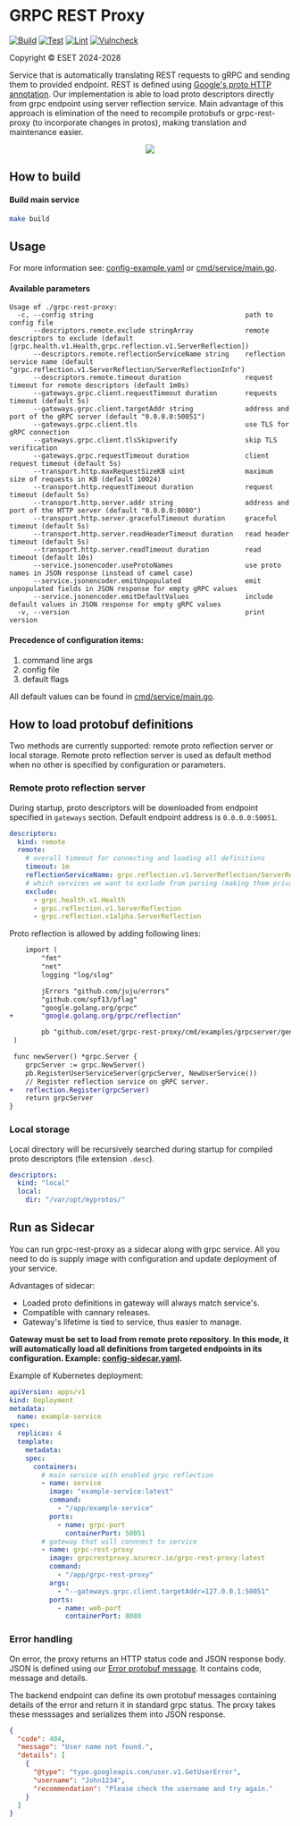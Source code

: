 # GRPC REST Proxy

[![Build](https://github.com/eset/grpc-rest-proxy/actions/workflows/build.yaml/badge.svg)](https://github.com/eset/grpc-rest-proxy/actions/workflows/build.yaml)
[![Test](https://github.com/eset/grpc-rest-proxy/actions/workflows/test.yaml/badge.svg)](https://github.com/eset/grpc-rest-proxy/actions/workflows/test.yaml)
[![Lint](https://github.com/eset/grpc-rest-proxy/actions/workflows/lint.yaml/badge.svg)](https://github.com/eset/grpc-rest-proxy/actions/workflows/lint.yaml)
[![Vulncheck](https://github.com/eset/grpc-rest-proxy/actions/workflows/vulncheck.yaml/badge.svg)](https://github.com/eset/grpc-rest-proxy/actions/workflows/vulncheck.yaml)

Copyright © ESET 2024-2028

Service that is automatically translating REST requests to gRPC and sending them to provided endpoint. REST is defined using [Google's proto HTTP annotation](https://github.com/googleapis/googleapis/blob/master/google/api/http.proto). Our implementation is able to load proto descriptors directly from grpc endpoint using server reflection service. Main advantage of this approach is elimination of the need to recompile protobufs or grpc-rest-proxy (to incorporate changes in protos), making translation and maintenance easier.

<p align="center">
<img src="./docs/diagram.png">
</p>

## How to build
#### Build main service
```bash
make build
```

## Usage
For more information see:  [config-example.yaml](./config-example.yaml) or [cmd/service/main.go](./cmd/service/main.go).

#### Available parameters
```
Usage of ./grpc-rest-proxy:
  -c, --config string                                      path to config file
      --descriptors.remote.exclude stringArray             remote descriptors to exclude (default [grpc.health.v1.Health,grpc.reflection.v1.ServerReflection])
      --descriptors.remote.reflectionServiceName string    reflection service name (default "grpc.reflection.v1.ServerReflection/ServerReflectionInfo")
      --descriptors.remote.timeout duration                request timeout for remote descriptors (default 1m0s)
      --gateways.grpc.client.requestTimeout duration       requests timeout (default 5s)
      --gateways.grpc.client.targetAddr string             address and port of the gRPC server (default "0.0.0.0:50051")
      --gateways.grpc.client.tls                           use TLS for gRPC connection
      --gateways.grpc.client.tlsSkipverify                 skip TLS verification
      --gateways.grpc.requestTimeout duration              client request timeout (default 5s)
      --transport.http.maxRequestSizeKB uint               maximum size of requests in KB (default 10024)
      --transport.http.requestTimeout duration             request timeout (default 5s)
      --transport.http.server.addr string                  address and port of the HTTP server (default "0.0.0.0:8080")
      --transport.http.server.gracefulTimeout duration     graceful timeout (default 5s)
      --transport.http.server.readHeaderTimeout duration   read header timeout (default 5s)
      --transport.http.server.readTimeout duration         read timeout (default 10s)
      --service.jsonencoder.useProtoNames                  use proto names in JSON response (instead of camel case)
      --service.jsonencoder.emitUnpopulated                emit unpopulated fields in JSON response for empty gRPC values
      --service.jsonencoder.emitDefaultValues              include default values in JSON response for empty gRPC values
  -v, --version                                            print version
```

#### Precedence of configuration items:
1. command line args
2. config file
3. default flags

All default values can be found in [cmd/service/main.go](./cmd/service/main.go).

## How to load protobuf definitions
Two methods are currently supported: remote proto reflection server or local storage.
Remote proto reflection server is used as default method when no other is specified by configuration or parameters.

### Remote proto reflection server
During startup, proto descriptors will be downloaded from endpoint specified in `gateways` section. Default endpoint address is `0.0.0.0:50051`.
```yaml
descriptors:
  kind: remote
  remote:
    # overall timeout for connecting and loading all definitions
    timeout: 1m 
    reflectionServiceName: grpc.reflection.v1.ServerReflection/ServerReflectionInfo
    # which services we want to exclude from parsing (making them private)
    exclude:
      - grpc.health.v1.Health
      - grpc.reflection.v1.ServerReflection
      - grpc.reflection.v1alpha.ServerReflection
```

Proto reflection is allowed by adding following lines: 

```diff
    import (
        "fmt"
	    "net"
	    logging "log/slog"

	    jErrors "github.com/juju/errors"
	    "github.com/spf13/pflag"
	    "google.golang.org/grpc"
+       "google.golang.org/grpc/reflection" 

	    pb "github.com/eset/grpc-rest-proxy/cmd/examples/grpcserver/gen/user/v1"
 )

 func newServer() *grpc.Server {
	grpcServer := grpc.NewServer()
	pb.RegisterUserServiceServer(grpcServer, NewUserService())
	// Register reflection service on gRPC server.
+	reflection.Register(grpcServer)
	return grpcServer
}
```


### Local storage
Local directory will be recursively searched during startup for compiled proto descriptors (file extension `.desc`).
```yaml
descriptors:
  kind: "local"
  local:
    dir: "/var/opt/myprotos/"
```

## Run as Sidecar
You can run grpc-rest-proxy as a sidecar along with grpc service. All you need to do is supply image with configuration and update deployment of your service.

Advantages of sidecar:
- Loaded proto definitions in gateway will always match service's.
- Compatible with cannary releases.
- Gateway's lifetime is tied to service, thus easier to manage.

**Gateway must be set to load from remote proto repository. In this mode, it will automatically load all definitions from targeted endpoints in its configuration. Example: [config-sidecar.yaml](config-sidecar.yaml).**

Example of Kubernetes deployment:
```yaml
apiVersion: apps/v1
kind: Deployment
metadata:
  name: example-service
spec:
  replicas: 4
  template:
    metadata:
    spec:
      containers:
        # main service with enabled grpc reflection
        - name: service 
          image: "example-service:latest"
          command:
            - "/app/example-service"
          ports:
            - name: grpc-port
              containerPort: 50051
        # gateway that will connnect to service
        - name: grpc-rest-proxy
          image: grpcrestproxy.azurecr.io/grpc-rest-proxy:latest
          command:
            - "/app/grpc-rest-proxy"
          args:
            - "--gateways.grpc.client.targetAddr=127.0.0.1:50051"
          ports:
            - name: web-port
              containerPort: 8080
```

### Error handling
On error, the proxy returns an HTTP status code and JSON response body. JSON is defined using our [Error protobuf message](https://github.com/googleapis/googleapis/blob/master/google/rpc/status.proto). It contains code, message and details.

The backend endpoint can define its own protobuf messages containing details of the error and return it in standard grpc status. The proxy takes these messsages and serializes them into JSON response.

```json
{
  "code": 404,
  "message": "User name not found.",
  "details": [
    {
      "@type": "type.googleapis.com/user.v1.GetUserError",
      "username": "John1234",
      "recommendation": "Please check the username and try again."
    }
  ]
}
```